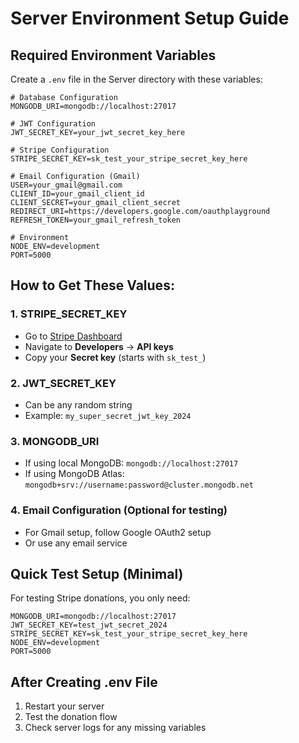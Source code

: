 # Server Environment Setup Guide

## Required Environment Variables

Create a `.env` file in the Server directory with these variables:

```env
# Database Configuration
MONGODB_URI=mongodb://localhost:27017

# JWT Configuration
JWT_SECRET_KEY=your_jwt_secret_key_here

# Stripe Configuration
STRIPE_SECRET_KEY=sk_test_your_stripe_secret_key_here

# Email Configuration (Gmail)
USER=your_gmail@gmail.com
CLIENT_ID=your_gmail_client_id
CLIENT_SECRET=your_gmail_client_secret
REDIRECT_URI=https://developers.google.com/oauthplayground
REFRESH_TOKEN=your_gmail_refresh_token

# Environment
NODE_ENV=development
PORT=5000
```

## How to Get These Values:

### 1. STRIPE_SECRET_KEY
- Go to [Stripe Dashboard](https://dashboard.stripe.com/)
- Navigate to **Developers** → **API keys**
- Copy your **Secret key** (starts with `sk_test_`)

### 2. JWT_SECRET_KEY
- Can be any random string
- Example: `my_super_secret_jwt_key_2024`

### 3. MONGODB_URI
- If using local MongoDB: `mongodb://localhost:27017`
- If using MongoDB Atlas: `mongodb+srv://username:password@cluster.mongodb.net`

### 4. Email Configuration (Optional for testing)
- For Gmail setup, follow Google OAuth2 setup
- Or use any email service

## Quick Test Setup (Minimal)

For testing Stripe donations, you only need:

```env
MONGODB_URI=mongodb://localhost:27017
JWT_SECRET_KEY=test_jwt_secret_2024
STRIPE_SECRET_KEY=sk_test_your_stripe_secret_key_here
NODE_ENV=development
PORT=5000
```

## After Creating .env File

1. Restart your server
2. Test the donation flow
3. Check server logs for any missing variables 